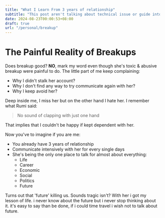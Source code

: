 ```yaml
---
title: "What I Learn From 3 years of relationship"
subtitle: "This post aren't talking about technical issue or guide into creating something, just me express my thoughts and feeling"
date: 2024-08-23T00:00:53+08:00
draft: true
url: "/personal/breakup" 
---
```


# The Painful Reality of Breakups

Does breakup good? **NO**, mark my word even though she's toxic & abusive breakup were painful to do. The little part of me keep complaining:

- Why I didn't stalk her account?
- Why I don't find any way to try communicate again with her?
- Why I keep avoid her?

Deep inside me, I miss her but on the other hand I hate her. I remember what Rumi said:

> No sound of clapping with just one hand

That implies that I couldn't be happy if kept dependent with her.

Now you've to imagine if you are me:

- You already have 3 years of relationship
- Communicate intensively with her for every single days
- She's being the only one place to talk for almost about everything:
  - Life
  - Career
  - Economic
  - Social
  - Politics
  - Future

Turns out that 'future' killing us. Sounds tragic isn't?
With her i got my lesson of life. i never know about the future but i never stop thinking about it. it's easy to say than be done, if i could time travel i wish not to talk about future.
